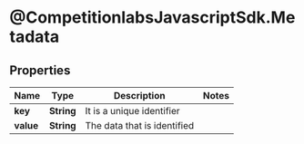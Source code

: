 # @CompetitionlabsJavascriptSdk.Metadata

## Properties

Name | Type | Description | Notes
------------ | ------------- | ------------- | -------------
**key** | **String** | It is a unique identifier | 
**value** | **String** | The data that is identified | 


